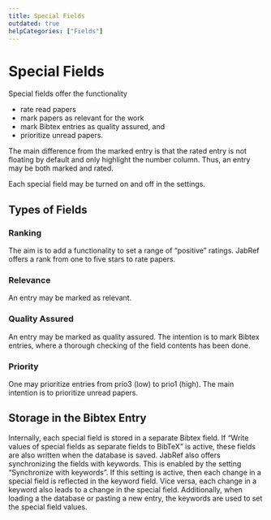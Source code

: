 ```yaml
---
title: Special Fields
outdated: true
helpCategories: ["Fields"]
---
```


# Special Fields

Special fields offer the functionality

-   rate read papers
-   mark papers as relevant for the work
-   mark Bibtex entries as quality assured, and
-   prioritize unread papers.

The main difference from the marked entry is that the rated entry is not floating by default and only highlight the number column. Thus, an entry may be both marked and rated.

Each special field may be turned on and off in the settings.

## Types of Fields

### Ranking

The aim is to add a functionality to set a range of “positive” ratings. JabRef offers a rank from one to five stars to rate papers.

### Relevance

An entry may be marked as relevant.

### Quality Assured

An entry may be marked as quality assured. The intention is to mark Bibtex entries, where a thorough checking of the field contents has been done.

### Priority

One may prioritize entries from prio3 (low) to prio1 (high). The main intention is to prioritize unread papers.

## Storage in the Bibtex Entry

Internally, each special field is stored in a separate Bibtex field. If “Write values of special fields as separate fields to BibTeX” is active, these fields are also written when the database is saved. JabRef also offers synchronizing the fields with keywords. This is enabled by the setting “Synchronize with keywords”. If this setting is active, then each change in a special field is reflected in the keyword field. Vice versa, each change in a keyword also leads to a change in the special field. Additionally, when loading a the database or pasting a new entry, the keywords are used to set the special field values.
